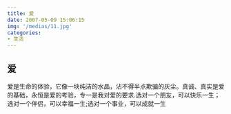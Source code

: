 ```yaml
---
title: 爱
date: 2007-05-09 15:06:15
img: '/medias/11.jpg'
categories:
- 生活
---
```


## 爱

爱是生命的体验，它像一块纯洁的水晶，沾不得半点欺骗的灰尘。真诚、真实是爱的基础，永恒是爱的考验，专一是我对爱的要求.选对一个朋友，可以快乐一生；选对一个伴侣，可以幸福一生;选对一个事业，可以成就一生